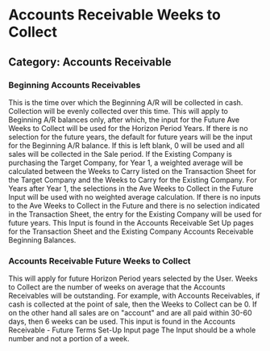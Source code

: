# Accounts Receivable Weeks to Collect
## Category: Accounts Receivable
### Beginning Accounts Receivables
This is the time over which the Beginning A/R will be collected in cash. Collection will be evenly collected over this time. This will apply to Beginning A/R balances only, after which, the input for the Future Ave Weeks to Collect will be used for the Horizon Period Years. If there is no selection for the future years, the default for future years will be the input for the Beginning A/R balance. If this is left blank, 0 will be used and all sales will be collected in the Sale period.
If the Existing Company is purchasing the Target Company, for Year 1, a weighted average will be calculated between the Weeks to Carry listed on the Transaction Sheet for the Target Company and the Weeks to Carry for the Existing Company. For Years after Year 1, the selections in the Ave Weeks to Collect in the Future Input will be used with no weighted average calculation. If there is no inputs to the Ave Weeks to Collect in the Future and there is no selection indicated in the Transaction Sheet, the entry for the Existing Company will be used for future years.
This Input is found in the Accounts Receivable Set Up pages for the Transaction Sheet and the Existing Company Accounts Receivable Beginning Balances.
### Accounts Receivable Future Weeks to Collect
This will apply for future Horizon Period years selected by the User.
Weeks to Collect are the number of weeks on average that the Accounts Receivables will be outstanding.
For example, with Accounts Receivables, if cash is collected at the point of sale, then the Weeks to Collect can be 0. If on the other hand all sales are on "account" and are all paid within 30-60 days, then 6 weeks can be used.
This input is found in the Accounts Receivable - Future Terms Set-Up  Input page
The Input should be a whole number and not a portion of a week.
